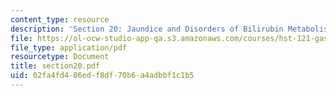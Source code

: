 ```yaml
---
content_type: resource
description: 'Section 20: Jaundice and Disorders of Bilirubin Metabolism'
file: https://ol-ocw-studio-app-qa.s3.amazonaws.com/courses/hst-121-gastroenterology-fall-2005/02fa4fd486edf8df70b6a4adbbf1c1b5_section20.pdf
file_type: application/pdf
resourcetype: Document
title: section20.pdf
uid: 02fa4fd4-86ed-f8df-70b6-a4adbbf1c1b5
---
```


